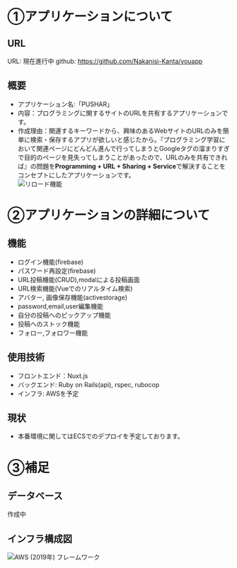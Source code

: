 # ①アプリケーションについて
## URL
URL:  現在進行中
github: https://github.com/Nakanisi-Kanta/youapp
## 概要
- アプリケーション名:「PUSHAR」
- 内容：プログラミングに関するサイトのURLを共有するアプリケーションです。
- 作成理由：関連するキーワードから、興味のあるWebサイトのURLのみを簡単に検索・保存するアプリが欲しいと感じたから。『プログラミング学習において関連ページにどんどん進んで行ってしまうとGoogleタグの溜まりすぎで目的のページを見失ってしまうことがあったので、URLのみを共有できれば』の問題を**Programming + URL + Sharing + Service**で解決することをコンセプトにしたアプリケーションです。<br>
![リロード機能](https://user-images.githubusercontent.com/35006561/91413161-aed96a80-e885-11ea-89a8-dcf338d116b3.gif)



# ②アプリケーションの詳細について
## 機能
- ログイン機能(firebase)
- パスワード再設定(firebase)
- URL投稿機能(CRUD),modalによる投稿画面
- URL検索機能(Vueでのリアルタイム検索)
- アバター, 画像保存機能(activestorage)
- password,email,user編集機能
- 自分の投稿へのピックアップ機能
- 投稿へのストック機能
- フォロー,フォロワー機能

## 使用技術
- フロントエンド：Nuxt.js
- バックエンド: Ruby on Rails(api), rspec, rubocop
- インフラ: AWSを予定

## 現状
- 本番環境に関してはECSでのデプロイを予定しております。

# ③補足
## データベース
作成中
## インフラ構成図
![AWS (2019年) フレームワーク](https://user-images.githubusercontent.com/64460231/104606977-ad3d0180-56c3-11eb-81f5-b820def59af3.png)
